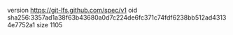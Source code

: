 version https://git-lfs.github.com/spec/v1
oid sha256:3357ad1a38f63b43680a0d7c224de6fc371c74fdf6238bb512ad43134e7752a1
size 1105
